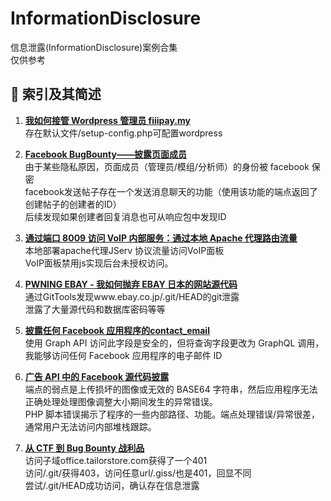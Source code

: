 # InformationDisclosure
信息泄露(InformationDisclosure)案例合集  
仅供参考
## :ledger: 索引及其简述
1. [**我如何接管 Wordpress 管理员 fiiipay.my**](https://sahruldotid.medium.com/how-i-takeover-wordpress-admin-fiiipay-my-1bdede83635d)  
存在默认文件/setup-config.php可配置wordpress  

2. [**Facebook BugBounty——披露页面成员**](https://medium.com/@tnirmalz/facebook-bugbounty-disclosing-page-members-1178595cc520)  
由于某些隐私原因，页面成员（管理员/模组/分析师）的身份被 facebook 保密  
facebook发送帖子存在一个发送消息聊天的功能（使用该功能的端点返回了创建帖子的创建者的ID）  
后续发现如果创建者回复消息也可从响应包中发现ID  

3. [**通过端口 8009 访问 VoIP 内部服务：通过本地 Apache 代理路由流量**](https://batee5a.medium.com/accessing-voip-internal-service-via-port-8009-routing-traffic-through-local-apache-proxy-54a4ff539c5f)  
本地部署apache代理JServ 协议流量访问VoIP面板  
VoIP面板禁用js实现后台未授权访问。  

4. [**PWNING EBAY - 我如何抛弃 EBAY 日本的网站源代码**](https://slashcrypto.org/2018/11/28/eBay-source-code-leak/)  
通过GitTools发现www.ebay.co.jp/.git/HEAD的git泄露  
泄露了大量源代码和数据库密码等等  

5. [**披露任何 Facebook 应用程序的contact_email**](https://www.amolbaikar.com/disclose-contact_email-of-any-facebook-application/)  
使用 Graph API 访问此字段是安全的，但将查询字段更改为 GraphQL 调用，我能够访问任何 Facebook 应用程序的电子邮件 ID  

6. [**广告 API 中的 Facebook 源代码披露**](https://www.amolbaikar.com/facebook-source-code-disclosure-in-ads-api/)  
端点的弱点是上传损坏的图像或无效的 BASE64 字符串，然后应用程序无法正确处理处理图像调整大小期间发生的异常错误。  
PHP 脚本错误揭示了程序的一些内部路径、功能。端点处理错误/异常很差，通常用户无法访问内部堆栈跟踪。  

7. [**从 CTF 到 Bug Bounty 战利品**](https://medium.com/@benjitobias/from-ctfs-to-bug-bounty-booty-81bab999b70d)  
访问子域office.tailorstore.com获得了一个401  
访问/.git/获得403，访问任意url/.giss/也是401，回显不同  
尝试/.git/HEAD成功访问，确认存在信息泄露  